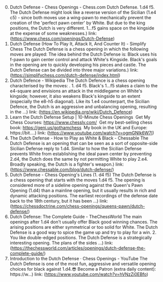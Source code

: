 ---
---
0. Dutch Defense - Chess Openings - Chess.com
Dutch Defense. 1.d4 f5. The Dutch Defense might look like a reverse version of the Sicilian (1.e4 c5) - since both moves use a wing-pawn to mechanically prevent the creation of the 'perfect pawn center' by White. But due to the king positions, the Dutch is very different. 1...f5 gains space on the kingside at the expense of some weaknesses.)
link: (https://www.chess.com/openings/Dutch-Defense)
1. Dutch Defense (How To Play It, Attack It, And Counter It) - Simplify Chess
The Dutch Defense is a chess opening in which the following moves are played: The idea behind the Dutch Defense is: Black uses his f-pawn to gain center control and attack White's Kingside. Black's goals in the opening are to quickly developing his pieces and castle. The Dutch Defense can be divided into three major variations.)
link: (https://simplifychess.com/dutch-defense/index.html)
2. Dutch Defence - Wikipedia
The Dutch Defence is a chess opening characterised by the moves: . 1. d4 f5. Black's 1...f5 stakes a claim to the e4-square and envisions an attack in the middlegame on White's kingside; however, it also weakens Black's kingside to an extent (especially the e8-h5 diagonal). Like its 1.e4 counterpart, the Sicilian Defence, the Dutch is an aggressive and unbalancing opening, resulting in the ...)
link: (https://en.wikipedia.org/wiki/Dutch_Defence)
3. Learn the Dutch Defense Setup | 10-Minute Chess Openings
️ Get My Chess Courses: https://www.chessly.com/ ️ Get my best-selling chess book: https://geni.us/gothamchess ️ My book in the UK and Europe: https://bit....)
link: (https://www.youtube.com/watch?v=ogmGNIk6W7I)
4. The Dutch Defense - How to Play as White & Black - Chessable
The Dutch Defense is an opening that can be seen as a sort of opposite-side Sicilian Defense reply to 1.d4. Similar to how the Sicilian Defense prevents White from establishing the ideal pawn center by preventing 2.d4, the Dutch does the same by not permitting White to play 2.e4. Broadly speaking, the Dutch is a fighter's weapon.)
link: (https://www.chessable.com/blog/dutch-defense/)
5. Dutch Defense - Chess Opening's Lines (1. d4 f5)
The Dutch Defense is a chess opening that starts with the moves 1.d4 f5. The opening is considered more of a sideline opening against the Queen's Pawn Opening (1.d4) than a mainline opening, but it usually results in rich and dynamic attacking positions. The earliest recordings of the defense date back to the 18th century, but it has been ...)
link: (https://chessdoctrine.com/chess-openings/queens-pawn/dutch-defense/)
6. Dutch Defense: The Complete Guide - TheChessWorld
The main openings after 1.d4 don't usually offer Black good winning chances. The arising positions are either symmetrical or too solid for White. The Dutch Defense is a good way to spice the game up and try to play for a win. 2. You like double-edged positions. The Dutch Defense is a strategically interesting opening. The plans of the sides ...)
link: (https://thechessworld.com/articles/openings/dutch-defense-the-complete-guide/)
7. Introduction to the Dutch Defense · Chess Openings - YouTube
The Dutch Defense is one of the most fun, aggressive and versatile opening choices for black against 1.d4.😎 Become a Patron (extra daily content): https://w...)
link: (https://www.youtube.com/watch?v=hVNzZi0EBfo)
